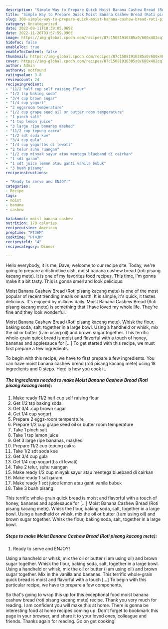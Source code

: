 ```yaml
---
description: "Simple Way to Prepare Quick Moist Banana Cashew Bread (Roti pisang kacang mete)"
title: "Simple Way to Prepare Quick Moist Banana Cashew Bread (Roti pisang kacang mete)"
slug: 308-simple-way-to-prepare-quick-moist-banana-cashew-bread-roti-pisang-kacang-mete
category: Uncategorized
date: 2022-09-11T18:39:05.969Z
date: 2022-11-26T03:57:59.996Z
image: https://img-global.cpcdn.com/recipes/87c15081910385a0/680x482cq70/moist-banana-cashew-bread-roti-pisang-kacang-mete-recipe-main-photo.jpg
hideToc: false
enableToc: true
enableTocContent: false
thumbnail: https://img-global.cpcdn.com/recipes/87c15081910385a0/680x482cq70/moist-banana-cashew-bread-roti-pisang-kacang-mete-recipe-main-photo.jpg
cover: https://img-global.cpcdn.com/recipes/87c15081910385a0/680x482cq70/moist-banana-cashew-bread-roti-pisang-kacang-mete-recipe-main-photo.jpg
author: Admin
authorAv: notfound
ratingvalue: 3.8
reviewcount: 24
recipeingredient:
- "11/2 half cup self raising flour"
- "1/2 tsp baking soda"
- "3/4 cup brown sugar"
- "1/4 cup yogurt"
- "2 eggsroom temperature"
- "1/2 cup grape seed oil or butter room temperature"
- "1 pinch salt"
- "1 tsp lemon juice"
- "3 large ripe bananas mashed"
- "11/2 cup tepung cakra"
- "1/2 sdt soda kue"
- "3/4 cup gula"
- "1/4 cup yogurtbs di lewati"
- "2 telur suhu ruangan"
- "1/2 cup minyak sayur atau mentega blueband di cairkan"
- "1 sdt garam"
- "1 sdt juice lemon atau ganti vanila bubuk"
- "3 buah pisang"
recipeinstructions:

- "Ready to serve and ENJOY!"
categories:
- Recipe
tags:
- moist
- banana
- cashew

katakunci: moist banana cashew 
nutrition: 170 calories
recipecuisine: American
preptime: "PT36M"
cooktime: "PT43M"
recipeyield: "4"
recipecategory: Dinner

---
```



Hello everybody, it is me, Dave, welcome to our recipe site. Today, we're going to prepare a distinctive dish, moist banana cashew bread (roti pisang kacang mete). It is one of my favorites food recipes. This time, I'm gonna make it a bit tasty. This is gonna smell and look delicious.

Moist Banana Cashew Bread (Roti pisang kacang mete) is one of the most popular of recent trending meals on earth. It is simple, it's quick, it tastes delicious. It's enjoyed by millions daily. Moist Banana Cashew Bread (Roti pisang kacang mete) is something that I have loved my whole life. They're fine and they look wonderful.

Moist Banana Cashew Bread (Roti pisang kacang mete). Whisk the flour, baking soda, salt, together in a large bowl. Using a handheld or whisk, mix the oil or butter (i am using oil) and brown sugar together. This terrific whole-grain quick bread is moist and flavorful with a touch of honey, bananas and applesauce for […] To get started with this recipe, we must first prepare a few ingredients.


To begin with this recipe, we have to first prepare a few ingredients. You can have moist banana cashew bread (roti pisang kacang mete) using 18 ingredients and 0 steps. Here is how you cook it.

<!--inarticleads1-->

##### The ingredients needed to make Moist Banana Cashew Bread (Roti pisang kacang mete):

1. Make ready 11/2 half cup self raising flour
1. Get 1/2 tsp baking soda
1. Get 3/4 .cup brown sugar
1. Get 1/4 cup yogurt
1. Prepare 2 eggs-room temperature
1. Prepare 1/2 cup grape seed oil or butter room temperature
1. Take 1 pinch salt
1. Take 1 tsp lemon juice
1. Get 3 large ripe bananas, mashed
1. Prepare 11/2 cup tepung cakra
1. Take 1/2 sdt soda kue
1. Get 3/4 cup gula
1. Get 1/4 cup yogurt(bs di lewati)
1. Take 2 telur, suhu ruangan
1. Make ready 1/2 cup minyak sayur atau mentega blueband di cairkan
1. Make ready 1 sdt garam
1. Make ready 1 sdt juice lemon atau ganti vanila bubuk
1. Take 3 buah pisang


This terrific whole-grain quick bread is moist and flavorful with a touch of honey, bananas and applesauce for […] Moist Banana Cashew Bread (Roti pisang kacang mete). Whisk the flour, baking soda, salt, together in a large bowl. Using a handheld or whisk, mix the oil or butter (i am using oil) and brown sugar together. Whisk the flour, baking soda, salt, together in a large bowl. 

<!--inarticleads2-->

##### Steps to make Moist Banana Cashew Bread (Roti pisang kacang mete):


1. Ready to serve and ENJOY!

Using a handheld or whisk, mix the oil or butter (i am using oil) and brown sugar together. Whisk the flour, baking soda, salt, together in a large bowl. Using a handheld or whisk, mix the oil or butter (i am using oil) and brown sugar together. Mix in the vanilla and bananas. This terrific whole-grain quick bread is moist and flavorful with a touch […] To begin with this particular recipe, we have to prepare a few components. 

So that's going to wrap this up for this exceptional food moist banana cashew bread (roti pisang kacang mete) recipe. Thank you very much for reading. I am confident you will make this at home. There is gonna be interesting food at home recipes coming up. Don't forget to bookmark this page in your browser, and share it to your loved ones, colleague and friends. Thanks again for reading. Go on get cooking!
